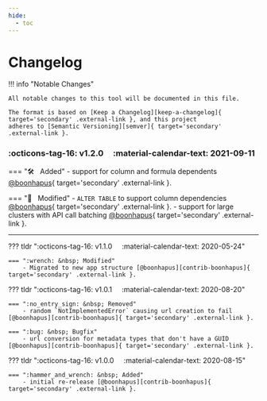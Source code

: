 ```yaml
---
hide:
  - toc
---
```


# Changelog

!!! info "Notable Changes"

    All notable changes to this tool will be documented in this file.

    The format is based on [Keep a Changelog][keep-a-changelog]{ target='secondary' .external-link }, and this project
    adheres to [Semantic Versioning][semver]{ target='secondary' .external-link }.

### :octicons-tag-16: v1.2.0 &nbsp; &nbsp; :material-calendar-text: 2021-09-11

=== ":hammer_and_wrench: &nbsp; Added"
    - support for column and formula dependents [@boonhapus][contrib-boonhapus]{ target='secondary' .external-link }.

=== ":wrench: &nbsp; Modified"
    - `ALTER TABLE` to support column dependencies [@boonhapus][contrib-boonhapus]{ target='secondary' .external-link }.
    - support for large clusters with API call batching [@boonhapus][contrib-boonhapus]{ target='secondary' .external-link }.

---

??? tldr ":octicons-tag-16: v1.1.0 &nbsp; &nbsp; :material-calendar-text: 2020-05-24"

    === ":wrench: &nbsp; Modified"
        - Migrated to new app structure [@boonhapus][contrib-boonhapus]{ target='secondary' .external-link }.


??? tldr ":octicons-tag-16: v1.0.1 &nbsp; &nbsp; :material-calendar-text: 2020-08-20"

    === ":no_entry_sign: &nbsp; Removed"
        - random `NotImplementedError` causing url creation to fail [@boonhapus][contrib-boonhapus]{ target='secondary' .external-link }.

    === ":bug: &nbsp; Bugfix"
        - url conversion for metadata types that don't have a GUID [@boonhapus][contrib-boonhapus]{ target='secondary' .external-link }.


??? tldr ":octicons-tag-16: v1.0.0 &nbsp; &nbsp; :material-calendar-text: 2020-08-15"

    === ":hammer_and_wrench: &nbsp; Added"
        - initial re-release [@boonhapus][contrib-boonhapus]{ target='secondary' .external-link }.


[keep-a-changelog]: https://keepachangelog.com/en/1.0.0/
[semver]: https://semver.org/spec/v2.0.0.html
[contrib-boonhapus]: https://github.com/boonhapus
